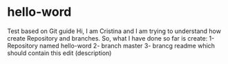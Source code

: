 # hello-word
Test based on Git guide
Hi, I am Cristina and I am trying to understand how create Repository and branches. So, what I have done so far is create:
1- Repository named hello-word
2- branch master
3- brancg readme which should contain this edit (description)
